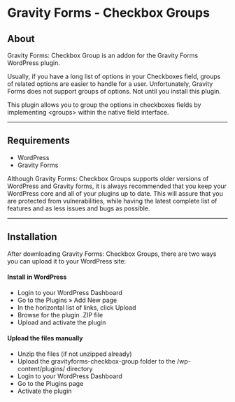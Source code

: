 Gravity Forms - Checkbox Groups
===============================

## About

Gravity Forms: Checkbox Group is an addon for the Gravity Forms WordPress plugin.

Usually, if you have a long list of options in your Checkboxes field, groups of related options are easier to handle for a user. Unfortunately, Gravity Forms does not support groups of options. Not until you install this plugin.

This plugin allows you to group the options in checkboxes fields by implementing &lt;groups&gt; within the native field interface.

---

## Requirements

* WordPress
* Gravity Forms

Although Gravity Forms: Checkbox Groups supports older versions of WordPress and Gravity forms, it is always recommended that you keep your WordPress core and all of your plugins up to date. This will assure that you are protected from vulnerabilities, while having the latest complete list of features and as less issues and bugs as possible.

---

## Installation

After downloading Gravity Forms: Checkbox Groups, there are two ways you can upload it to your WordPress site:

#### Install in WordPress

* Login to your WordPress Dashboard
* Go to the <span class="admin-path">Plugins &raquo; Add New</span> page
* In the horizontal list of links, click Upload
* Browse for the plugin .ZIP file
* Upload and activate the plugin
		
#### Upload the files manually

* Unzip the files (if not unzipped already)
* Upload the gravityforms-checkbox-group folder to the /wp-content/plugins/ directory
* Login to your WordPress Dashboard
* Go to the Plugins page
* Activate the plugin

